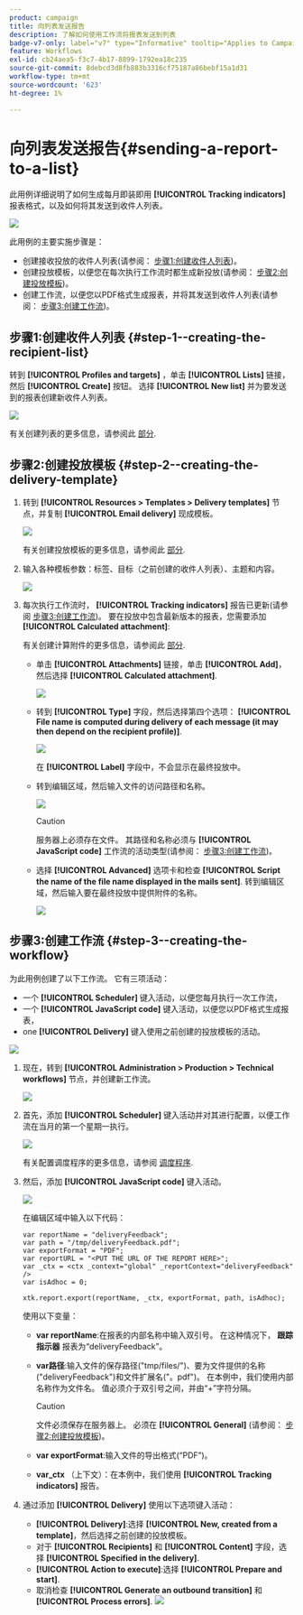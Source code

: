 ```yaml
---
product: campaign
title: 向列表发送报告
description: 了解如何使用工作流将报表发送到列表
badge-v7-only: label="v7" type="Informative" tooltip="Applies to Campaign Classic v7 only"
feature: Workflows
exl-id: cb24aea5-f3c7-4b17-8899-1792ea18c235
source-git-commit: 8debcd3d8fb883b3316cf75187a86bebf15a1d31
workflow-type: tm+mt
source-wordcount: '623'
ht-degree: 1%

---
```


# 向列表发送报告{#sending-a-report-to-a-list}



此用例详细说明了如何生成每月即装即用 **[!UICONTROL Tracking indicators]** 报表格式，以及如何将其发送到收件人列表。

![](assets/use_case_report_intro.png)

此用例的主要实施步骤是：

* 创建接收投放的收件人列表(请参阅： [步骤1:创建收件人列表](#step-1--creating-the-recipient-list))。
* 创建投放模板，以便您在每次执行工作流时都生成新投放(请参阅： [步骤2:创建投放模板](#step-2--creating-the-delivery-template))。
* 创建工作流，以便您以PDF格式生成报表，并将其发送到收件人列表(请参阅： [步骤3:创建工作流](#step-3--creating-the-workflow))。

## 步骤1:创建收件人列表 {#step-1--creating-the-recipient-list}

转到 **[!UICONTROL Profiles and targets]** ，单击 **[!UICONTROL Lists]** 链接，然后 **[!UICONTROL Create]** 按钮。 选择 **[!UICONTROL New list]** 并为要发送到的报表创建新收件人列表。

![](assets/use_case_report_1.png)

有关创建列表的更多信息，请参阅此 [部分](../../platform/using/creating-and-managing-lists.md).

## 步骤2:创建投放模板 {#step-2--creating-the-delivery-template}

1. 转到 **[!UICONTROL Resources > Templates > Delivery templates]** 节点，并复制 **[!UICONTROL Email delivery]** 现成模板。

   ![](assets/use_case_report_2.png)

   有关创建投放模板的更多信息，请参阅此 [部分](../../delivery/using/about-templates.md).

1. 输入各种模板参数：标签、目标（之前创建的收件人列表）、主题和内容。

   ![](assets/use_case_report_3.png)

1. 每次执行工作流时， **[!UICONTROL Tracking indicators]** 报告已更新(请参阅 [步骤3:创建工作流](#step-3--creating-the-workflow))。 要在投放中包含最新版本的报表，您需要添加 **[!UICONTROL Calculated attachment]**:

   有关创建计算附件的更多信息，请参阅此 [部分](../../delivery/using/attaching-files.md#creating-a-calculated-attachment).

   * 单击 **[!UICONTROL Attachments]** 链接，单击 **[!UICONTROL Add]**，然后选择 **[!UICONTROL Calculated attachment]**.

      ![](assets/use_case_report_4.png)

   * 转到 **[!UICONTROL Type]** 字段，然后选择第四个选项： **[!UICONTROL File name is computed during delivery of each message (it may then depend on the recipient profile)]**.

      ![](assets/use_case_report_5.png)

      在 **[!UICONTROL Label]** 字段中，不会显示在最终投放中。

   * 转到编辑区域，然后输入文件的访问路径和名称。

      ![](assets/use_case_report_6.png)

      >[!CAUTION]
      >
      >服务器上必须存在文件。 其路径和名称必须与 **[!UICONTROL JavaScript code]** 工作流的活动类型(请参阅： [步骤3:创建工作流](#step-3--creating-the-workflow))。

   * 选择 **[!UICONTROL Advanced]** 选项卡和检查 **[!UICONTROL Script the name of the file name displayed in the mails sent]**. 转到编辑区域，然后输入要在最终投放中提供附件的名称。

      ![](assets/use_case_report_6bis.png)

## 步骤3:创建工作流 {#step-3--creating-the-workflow}

为此用例创建了以下工作流。 它有三项活动：

* 一个 **[!UICONTROL Scheduler]** 键入活动，以便您每月执行一次工作流，
* 一个 **[!UICONTROL JavaScript code]** 键入活动，以便您以PDF格式生成报表，
* one **[!UICONTROL Delivery]** 键入使用之前创建的投放模板的活动。

![](assets/use_case_report_8.png)

1. 现在，转到 **[!UICONTROL Administration > Production > Technical workflows]** 节点，并创建新工作流。

   ![](assets/use_case_report_7.png)

1. 首先，添加 **[!UICONTROL Scheduler]** 键入活动并对其进行配置，以便工作流在当月的第一个星期一执行。

   ![](assets/use_case_report_9.png)

   有关配置调度程序的更多信息，请参阅 [调度程序](scheduler.md).

1. 然后，添加 **[!UICONTROL JavaScript code]** 键入活动。

   ![](assets/use_case_report_10.png)

   在编辑区域中输入以下代码：

   ```
   var reportName = "deliveryFeedback";
   var path = "/tmp/deliveryFeedback.pdf";
   var exportFormat = "PDF";
   var reportURL = "<PUT THE URL OF THE REPORT HERE>";
   var _ctx = <ctx _context="global" _reportContext="deliveryFeedback" />
   var isAdhoc = 0;
   
   xtk.report.export(reportName, _ctx, exportFormat, path, isAdhoc);
   ```

   使用以下变量：

   * **var reportName**:在报表的内部名称中输入双引号。 在这种情况下， **跟踪指示器** 报表为“deliveryFeedback”。
   * **var路径**:输入文件的保存路径(&quot;tmp/files/&quot;)、要为文件提供的名称(&quot;deliveryFeedback&quot;)和文件扩展名(&quot;。pdf&quot;)。 在本例中，我们使用内部名称作为文件名。 值必须介于双引号之间，并由“+”字符分隔。

      >[!CAUTION]
      >
      >文件必须保存在服务器上。 必须在 **[!UICONTROL General]** (请参阅： [步骤2:创建投放模板](#step-2--creating-the-delivery-template))。

   * **var exportFormat**:输入文件的导出格式(“PDF”)。
   * **var_ctx** （上下文）：在本例中，我们使用 **[!UICONTROL Tracking indicators]** 报告。

1. 通过添加 **[!UICONTROL Delivery]** 使用以下选项键入活动：

   * **[!UICONTROL Delivery]**:选择 **[!UICONTROL New, created from a template]**，然后选择之前创建的投放模板。
   * 对于 **[!UICONTROL Recipients]** 和 **[!UICONTROL Content]** 字段，选择 **[!UICONTROL Specified in the delivery]**.
   * **[!UICONTROL Action to execute]**:选择 **[!UICONTROL Prepare and start]**.
   * 取消检查 **[!UICONTROL Generate an outbound transition]** 和 **[!UICONTROL Process errors]**.
   ![](assets/use_case_report_11.png)
